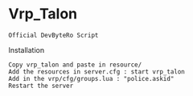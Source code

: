 # Vrp_Talon
    Official DevByteRo Script   

Installation

  
    Copy vrp_talon and paste in resource/
    Add the resources in server.cfg : start vrp_talon 
    Add in the vrp/cfg/groups.lua : "police.askid"  
    Restart the server

  



